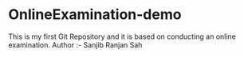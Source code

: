 # OnlineExamination-demo
This is my first Git Repository and it is based on conducting an online examination.
Author :- Sanjib Ranjan Sah
